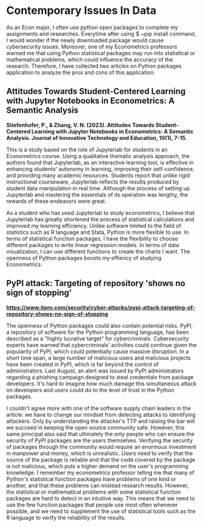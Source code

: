 # Contemporary Issues In Data
    
As an Econ major, I often use python open packages to complete my assignments and researches. Everytime after using $ ~pip install command, I would wonder if the newly downloaded package would cause cybersecurity issues. Moreover, one of my Econometrics professors warned me that using Python statistical packages may run into statistical or mathematical problems, which could influence the accuracy of the research. Therefore, I have collected two articles on Python packages application to analyze the pros and cons of this application.

## Attitudes Towards Student-Centered Learning with Jupyter Notebooks in Econometrics: A Semantic Analysis
**Stiefenhofer, P., & Zhang, V. N. (2023). Attitudes Towards Student-Centered Learning with Jupyter Notebooks in Econometrics: A Semantic Analysis. Journal of Innovative Technology and Education, 10(1), 7-15.**

This is a study based on the role of Jupyterlab for students in an Econometrics course. Using a qualitative thematic analysis approach, the authors found that Jupyterlab, as an interactive learning tool, is effective in enhancing students' autonomy in learning, improving their self-confidence, and providing many academic resources. Students report that unlike rigid instructional courseware, Jupyterlab reflects the results produced by student data manipulation in real time. Although the process of setting up Jupyterlab and mastering the essentials of its operation was lengthy, the rewards of these endeavors were great.
    
As a student who has used Jupyterlab to study econometrics, I believe that Jupyterlab has greatly shortened the process of statistical calculations and improved my learning efficiency. Unlike software limited to the field of statistics such as R language and Stata, Python is more flexible to use. In terms of statistical function packages, I have the flexibility to choose different packages to write linear regression models. In terms of data visualization, I can use different functions to create the charts I want. The openness of Python packages boosts my effiency of studying Econometrics.



## PyPI attack: Targeting of repository 'shows no sign of stopping'
**https://www.itpro.com/security/cyber-attacks/pypi-attack-targeting-of-repository-shows-no-sign-of-stopping**
    
The openness of Python packages could also contain potential risks. PyPI, a repository of software for the Python programming language, has been described as a "highly lucrative target" for cybercriminals. Cybersecurity experts have warned that cybercriminals' activities could continue given the popularity of PyPI, which could potentially cause massive disruption. In a short time span, a large number of malicious users and malicious projects have been created in PyPI, which is far beyond the control of administrators. Last August, an alert was issued by PyPI administrators regarding a phishing campaign designed to steal credentials from package developers. It's hard to imagine how much damage this simultaneous attack on developers and users could do to the level of trust in the Python packages.

I couldn't agree more with one of the software supply chain leaders in the article: we have to change our mindset from detecting attacks to identifying attackers. Only by understanding the attacker's TTP and raising the bar will we succeed in keeping the open source community safe. However, this same principal also said that ultimately the only people who can ensure the security of PyPI packages are the users themselves. Verifying the security of packages through the community would require an enormous investment in manpower and money, which is unrealistic. Users need to verify that the source of the package is reliable and that the code covered by the package is not malicious, which puts a higher demand on the user's programming knowledge. I remember my econometrics professor telling me that many of Python's statistical function packages have problems of one kind or another, and that these problems can mislead research results. However, the statistical or mathematical problems with some statistical function packages are hard to detect in an intuitive way. This means that we need to use the few function packages that people use most often whenever possible, and we need to supplement the use of statistical tools such as the R language to verify the reliability of the results.
